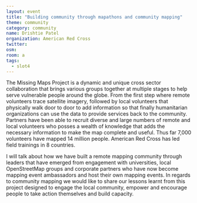 ```yaml
---
layout: event
title: "Building community through mapathons and community mapping"
theme: community
category: community
name: Drishtie Patel
organization: American Red Cross
twitter:
osm:
room: a
tags:
  - slot4
---
```

The Missing Maps Project is a dynamic and unique cross sector collaboration that brings various groups together at multiple stages to help serve vulnerable people around the globe. From the first step where remote volunteers trace satellite imagery, followed by local volunteers that physically walk door to door to add information so that finally humanitarian organizations can use the data to provide services back to the community. Partners have been able to recruit diverse and large numbers of remote and local volunteers who posses a wealth of knowledge that adds the necessary information to make the map complete and useful. Thus far 7,000 volunteers have mapped 14 million people. American Red Cross has led field trainings in 8 countries.

I will talk about how we have built a remote mapping community through leaders that have emerged from engagement with universities, local OpenStreetMap groups and corporate partners who have now become mapping event ambassadors and host their own mapping events. In regards to community mapping we would like to share our lessons learnt from this project designed to engage the local community, empower and encourage people to take action themselves and build capacity.